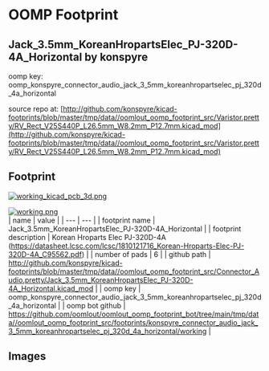 # OOMP Footprint  
## Jack_3.5mm_KoreanHropartsElec_PJ-320D-4A_Horizontal  by konspyre  
  
oomp key: oomp_konspyre_connector_audio_jack_3_5mm_koreanhropartselec_pj_320d_4a_horizontal  
  
source repo at: [http://github.com/konspyre/kicad-footprints/blob/master/tmp/data//oomlout_oomp_footprint_src/Varistor.pretty/RV_Rect_V25S440P_L26.5mm_W8.2mm_P12.7mm.kicad_mod](http://github.com/konspyre/kicad-footprints/blob/master/tmp/data//oomlout_oomp_footprint_src/Varistor.pretty/RV_Rect_V25S440P_L26.5mm_W8.2mm_P12.7mm.kicad_mod)  
## Footprint  
  
[![working_kicad_pcb_3d.png](working_kicad_pcb_3d_600.png)](working_kicad_pcb_3d.png)  
  
[![working.png](working_600.png)](working.png)  
| name | value | 
| --- | --- | 
| footprint name | Jack_3.5mm_KoreanHropartsElec_PJ-320D-4A_Horizontal | 
| footprint description | Korean Hroparts Elec PJ-320D-4A (https://datasheet.lcsc.com/lcsc/1810121716_Korean-Hroparts-Elec-PJ-320D-4A_C95562.pdf) | 
| number of pads | 6 | 
| github path | http://github.com/konspyre/kicad-footprints/blob/master/tmp/data//oomlout_oomp_footprint_src/Connector_Audio.pretty/Jack_3.5mm_KoreanHropartsElec_PJ-320D-4A_Horizontal.kicad_mod | 
| oomp key | oomp_konspyre_connector_audio_jack_3_5mm_koreanhropartselec_pj_320d_4a_horizontal | 
| oomp bot github | https://github.com/oomlout/oomlout_oomp_footprint_bot/tree/main/tmp/data//oomlout_oomp_footprint_src/footprints/konspyre_connector_audio_jack_3_5mm_koreanhropartselec_pj_320d_4a_horizontal/working | 
## Images  
